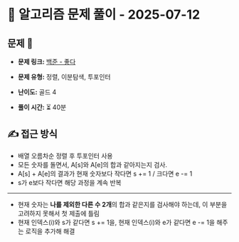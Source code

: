 # 📝 알고리즘 문제 풀이 - 2025-07-12

## 문제 📖

- **문제 링크:** [백준 - 좋다](https://www.acmicpc.net/problem/1253)

- **문제 유형:** 정렬, 이분탐색, 투포인터

- **난이도:** 골드 4

- **풀이 시간:** ⏳ 40분

## ✍ 접근 방식

- 배열 오름차순 정렬 후 투포인터 사용
- 모든 숫자를 돌면서, A[s]와 A[e]의 합과 같아지는지 검사.
- A[s] + A[e]의 결과가 현재 숫자보다 작다면 s += 1 / 크다면 e -= 1
- s가 e보다 작다면 해당 과정을 계속 반복
---
- 현재 숫자는 **나를 제외한 다른 수 2개**의 합과 같은지를 검사해야 하는데, 이 부분을 고려하지 못해서 첫 제출에 틀림
- 현재 인덱스(i)와 s가 같다면 s += 1을, 현재 인덱스(i)와 e가 같다면 e -= 1을 해주는 로직을 추가해 해결